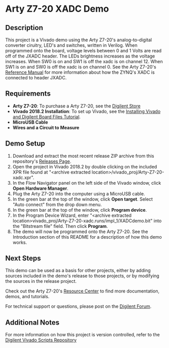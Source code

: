 Arty Z7-20 XADC Demo
==============
  
Description
--------------
This project is a Vivado demo using the Arty Z7-20's analog-to-digital converter ciruitry, LED's and switches, written in Verilog. When programmed onto the board, voltage levels between 0 and 1 Volts are read off of the JXADC header. The LEDs brightness increases as the voltage increases. When SW0 is on and SW1 is off the xadc is on channel 12. When SW1 is on and SW0 is off the xadc is on channel 0. See the Arty Z7-20's [Reference Manual](https://reference.digilentinc.com/reference/programmable-logic/arty-z7/reference-manual) for more information about how the ZYNQ's XADC is connected to header JXADC.


  
Requirements
--------------
* **Arty Z7-20**: To purchase a Arty Z7-20, see the [Digilent Store](https://store.digilentinc.com/arty-z7-apsoc-zynq-7000-development-board-for-makers-and-hobbyists/)
* **Vivado 2018.2 Installation**: To set up Vivado, see the [Installing Vivado and Digilent Board Files Tutorial](https://reference.digilentinc.com/vivado/installing-vivado/start).
* **MicroUSB Cable**
* **Wires and a Circuit to Measure**

Demo Setup
--------------
1. Download and extract the most recent release ZIP archive from this repository's [Releases Page](https://github.com/Digilent/Arty-Z7-20-xadc/releases).
2. Open the project in Vivado 2018.2 by double clicking on the included XPR file found at "\<archive extracted location\>/vivado_proj/Arty-Z7-20-xadc.xpr".
3. In the Flow Navigator panel on the left side of the Vivado window, click **Open Hardware Manager**.
4. Plug the Arty Z7-20 into the computer using a MicroUSB cable.
5. In the green bar at the top of the window, click **Open target**. Select "Auto connect" from the drop down menu.
6. In the green bar at the top of the window, click **Program device**.
7. In the Program Device Wizard, enter "\<archive extracted location\>vivado_proj/Arty-Z7-20-xadc.runs/impl_1/XADCdemo.bit" into the "Bitstream file" field. Then click **Program**.
8. The demo will now be programmed onto the Arty Z7-20. See the Introduction section of this README for a description of how this demo works.

Next Steps
--------------
This demo can be used as a basis for other projects, either by adding sources included in the demo's release to those projects, or by modifying the sources in the release project.

Check out the Arty Z7-20's [Resource Center](https://reference.digilentinc.com/reference/programmable-logic/arty-z7/start) to find more documentation, demos, and tutorials.

For technical support or questions, please post on the [Digilent Forum](https://forum.digilentinc.com).

Additional Notes
--------------
For more information on how this project is version controlled, refer to the [Digilent Vivado Scripts Repository](https://github.com/digilent/digilent-vivado-scripts)



